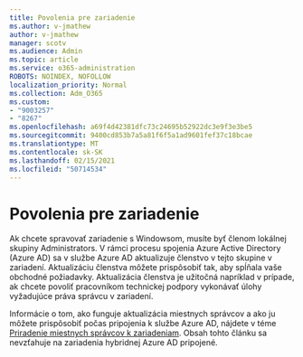 ```yaml
---
title: Povolenia pre zariadenie
ms.author: v-jmathew
author: v-jmathew
manager: scotv
ms.audience: Admin
ms.topic: article
ms.service: o365-administration
ROBOTS: NOINDEX, NOFOLLOW
localization_priority: Normal
ms.collection: Adm_O365
ms.custom:
- "9003257"
- "8267"
ms.openlocfilehash: a69f4d42381dfc73c24695b52922dc3e9f3e3be5
ms.sourcegitcommit: 9400cd853b7a5a81f6f5a1ad9601fef37c18bcae
ms.translationtype: MT
ms.contentlocale: sk-SK
ms.lasthandoff: 02/15/2021
ms.locfileid: "50714534"
---
```

# <a name="device-permissions"></a>Povolenia pre zariadenie

Ak chcete spravovať zariadenie s Windowsom, musíte byť členom lokálnej skupiny Administrators. V rámci procesu spojenia Azure Active Directory (Azure AD) sa v službe Azure AD aktualizuje členstvo v tejto skupine v zariadení. Aktualizáciu členstva môžete prispôsobiť tak, aby spĺňala vaše obchodné požiadavky. Aktualizácia členstva je užitočná napríklad v prípade, ak chcete povoliť pracovníkom technickej podpory vykonávať úlohy vyžadujúce práva správcu v zariadení.

Informácie o tom, ako funguje aktualizácia miestnych správcov a ako ju môžete prispôsobiť počas pripojenia k službe Azure AD, nájdete v téme [Priradenie miestnych správcov k zariadeniam](https://docs.microsoft.com/azure/active-directory/devices/assign-local-admin). Obsah tohto článku sa nevzťahuje na zariadenia hybridnej Azure AD pripojené.
